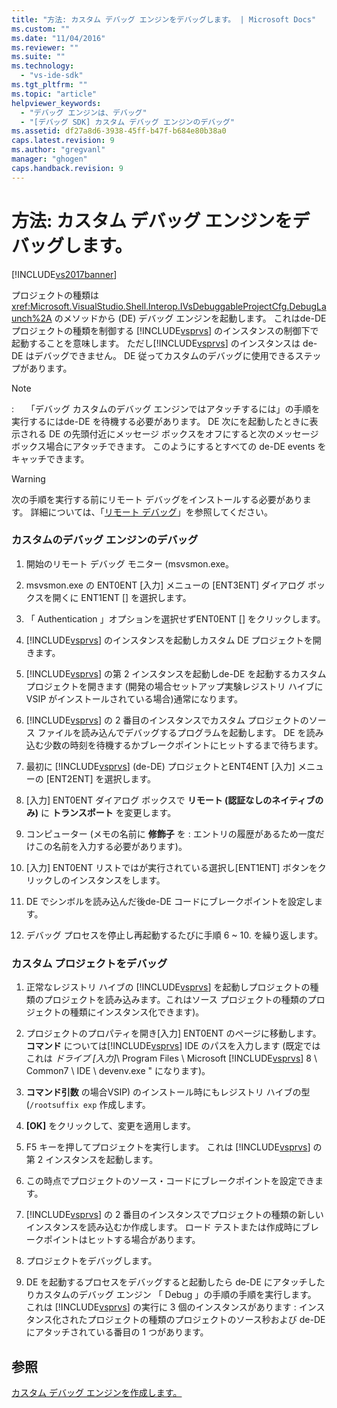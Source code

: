 ```yaml
---
title: "方法: カスタム デバッグ エンジンをデバッグします。 | Microsoft Docs"
ms.custom: ""
ms.date: "11/04/2016"
ms.reviewer: ""
ms.suite: ""
ms.technology: 
  - "vs-ide-sdk"
ms.tgt_pltfrm: ""
ms.topic: "article"
helpviewer_keywords: 
  - "デバッグ エンジンは、デバッグ"
  - "[デバッグ SDK] カスタム デバッグ エンジンのデバッグ"
ms.assetid: df27a8d6-3938-45ff-b47f-b684e80b38a0
caps.latest.revision: 9
ms.author: "gregvanl"
manager: "ghogen"
caps.handback.revision: 9
---
```

# 方法: カスタム デバッグ エンジンをデバッグします。
[!INCLUDE[vs2017banner](../../code-quality/includes/vs2017banner.md)]

プロジェクトの種類は <xref:Microsoft.VisualStudio.Shell.Interop.IVsDebuggableProjectCfg.DebugLaunch%2A> のメソッドから \(DE\) デバッグ エンジンを起動します。  これはde\-DEプロジェクトの種類を制御する [!INCLUDE[vsprvs](../../code-quality/includes/vsprvs_md.md)] のインスタンスの制御下で起動することを意味します。  ただし[!INCLUDE[vsprvs](../../code-quality/includes/vsprvs_md.md)] のインスタンスは de\-DE はデバッグできません。  DE 従ってカスタムのデバッグに使用できるステップがあります。  
  
> [!NOTE]
>  :     「デバッグ カスタムのデバッグ エンジンではアタッチするには」の手順を実行するにはde\-DE を待機する必要があります。  DE 次にを起動したときに表示される DE の先頭付近にメッセージ ボックスをオフにすると次のメッセージ ボックス場合にアタッチできます。  このようにするとすべての de\-DE events をキャッチできます。  
  
> [!WARNING]
>  次の手順を実行する前にリモート デバッグをインストールする必要があります。  詳細については、「[リモート デバッグ](../../debugger/remote-debugging.md)」を参照してください。  
  
### カスタムのデバッグ エンジンのデバッグ  
  
1.  開始のリモート デバッグ モニター \(msvsmon.exe。  
  
2.  msvsmon.exe の ENT0ENT \[入力\] メニューの \[ENT3ENT\] ダイアログ ボックスを開くに ENT1ENT \[\] を選択します。  
  
3.  「 Authentication 」オプションを選択せずENT0ENT \[\] をクリックします。  
  
4.  [!INCLUDE[vsprvs](../../code-quality/includes/vsprvs_md.md)] のインスタンスを起動しカスタム DE プロジェクトを開きます。  
  
5.  [!INCLUDE[vsprvs](../../code-quality/includes/vsprvs_md.md)] の第 2 インスタンスを起動しde\-DE を起動するカスタム プロジェクトを開きます \(開発の場合セットアップ実験レジストリ ハイブに VSIP がインストールされている場合\)通常になります。  
  
6.  [!INCLUDE[vsprvs](../../code-quality/includes/vsprvs_md.md)] の 2 番目のインスタンスでカスタム プロジェクトのソース ファイルを読み込んでデバッグするプログラムを起動します。  DE を読み込む少数の時刻を待機するかブレークポイントにヒットするまで待ちます。  
  
7.  最初に [!INCLUDE[vsprvs](../../code-quality/includes/vsprvs_md.md)] \(de\-DE\) プロジェクトとENT4ENT \[入力\] メニューの \[ENT2ENT\] を選択します。  
  
8.  \[入力\] ENT0ENT ダイアログ ボックスで **リモート \(認証なしのネイティブのみ\)** に  **トランスポート**  を変更します。  
  
9. コンピューター \(メモの名前に  **修飾子**  を : エントリの履歴があるため一度だけこの名前を入力する必要があります\)。  
  
10. \[入力\] ENT0ENT リストではが実行されている選択し\[ENT1ENT\] ボタンをクリックしのインスタンスをします。  
  
11. DE でシンボルを読み込んだ後de\-DE コードにブレークポイントを設定します。  
  
12. デバッグ プロセスを停止し再起動するたびに手順 6 ~ 10. を繰り返します。  
  
### カスタム プロジェクトをデバッグ  
  
1.  正常なレジストリ ハイブの [!INCLUDE[vsprvs](../../code-quality/includes/vsprvs_md.md)] を起動しプロジェクトの種類のプロジェクトを読み込みます。これはソース プロジェクトの種類のプロジェクトの種類にインスタンス化できます\)。  
  
2.  プロジェクトのプロパティを開き\[入力\] ENT0ENT のページに移動します。   **コマンド**  については[!INCLUDE[vsprvs](../../code-quality/includes/vsprvs_md.md)] IDE のパスを入力します \(既定ではこれは  *ドライブ \[入力\]*\\ Program Files \\ Microsoft [!INCLUDE[vsprvs](../../code-quality/includes/vsprvs_md.md)] 8 \\ Common7 \\ IDE \\ devenv.exe " になります\)。  
  
3.  **コマンド引数**  の場合VSIP\) のインストール時にもレジストリ ハイブの型 \(`/rootsuffix exp` 作成します。  
  
4.  **\[OK\]** をクリックして、変更を適用します。  
  
5.  F5 キーを押してプロジェクトを実行します。  これは [!INCLUDE[vsprvs](../../code-quality/includes/vsprvs_md.md)] の第 2 インスタンスを起動します。  
  
6.  この時点でプロジェクトのソース・コードにブレークポイントを設定できます。  
  
7.  [!INCLUDE[vsprvs](../../code-quality/includes/vsprvs_md.md)] の 2 番目のインスタンスでプロジェクトの種類の新しいインスタンスを読み込むか作成します。  ロード テストまたは作成時にブレークポイントはヒットする場合があります。  
  
8.  プロジェクトをデバッグします。  
  
9. DE を起動するプロセスをデバッグすると起動したら de\-DE にアタッチしたりカスタムのデバッグ エンジン 「 Debug 」の手順の手順を実行します。  これは [!INCLUDE[vsprvs](../../code-quality/includes/vsprvs_md.md)] の実行に 3 個のインスタンスがあります : インスタンス化されたプロジェクトの種類のプロジェクトのソース秒および de\-DE にアタッチされている番目の 1 つがあります。  
  
## 参照  
 [カスタム デバッグ エンジンを作成します。](../../extensibility/debugger/creating-a-custom-debug-engine.md)